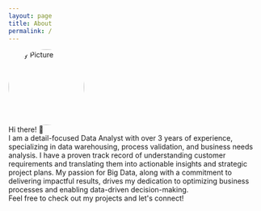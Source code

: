 ```yaml
---
layout: page
title: About
permalink: /
---
```


<img src="{{ '/assets/images/profile_pic.jpg' | relative_url }}" alt="My Picture" style="width:150px; height:auto; border-radius: 50%;">
<br>Hi there! 👋
<br>I am a detail-focused Data Analyst with over 3 years of experience, specializing in data warehousing, process validation, and business needs analysis. I have a proven track record of understanding customer requirements and translating them into actionable insights and strategic project plans. My passion for Big Data, along with a commitment to delivering impactful results, drives my dedication to optimizing business processes and enabling data-driven decision-making.
<br>Feel free to check out my projects and let's connect!
